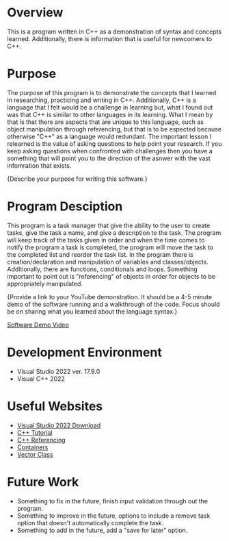 # Overview
This is a program written in C++ as a demonstration of syntax and concepts learned.  Additionally, there is information that is useful for newcomers to C++.   

# Purpose
The purpose of this program is to demonstrate the concepts that I learned in researching, practicing and writing in C++.  Additionally, C++ is a language that I felt would be a challenge in learning but, what I found out was that C++ is similar to other languages in its learning.  What I mean by that is that there are aspects that are unique to this language, such as object manipulation through referencing, but that is to be espected because otherwise "C++" as a language would redundant.  The important lesson I relearned is the value of asking questions to help point your research.  If you keep asking questions when confronted with challenges then you have a something that will point you to the direction of the asnwer with the vast infomration that exists.

{Describe your purpose for writing this software.}
# Program Desciption
This program is a task manager that give the ability to the user to create tasks, give the task a name, and give a description to the task.  The program will keep track of the tasks given in order and when the time comes to notify the program a task is completed, the program will move the task to the completed list and reorder the task list.  In the program there is creation/declaration and manipulation of variables and classes/objects.  Additionally, there are functions, conditionals and loops.  Something important to point out is "referencing" of objects in order for objects to be appropriately manipulated.

{Provide a link to your YouTube demonstration. It should be a 4-5 minute demo of the software running and a walkthrough of the code. Focus should be on sharing what you learned about the language syntax.}

[Software Demo Video](http://youtube.link.goes.here)

# Development Environment
- Visual Studio 2022 ver. 17.9.0
- Visual C++ 2022

# Useful Websites

- [Visual Studio 2022 Download](https://visualstudio.microsoft.com/downloads/) 
- [C++ Tutorial](https://www.w3schools.com/cpp/default.asp)
- [C++ Referencing](https://www.w3schools.com/cpp/cpp_references.asp)
- [Containers](https://cplusplus.com/reference/stl/)
- [Vector Class](https://learn.microsoft.com/en-us/cpp/standard-library/vector-class?view=msvc-170)

# Future Work

- Something to fix in the future, finish input validation through out the program.
- Something to improve in the future, options to include a remove task option that doesn't automatically complete the task.
- Something to add in the future, add a "save for later" option.
